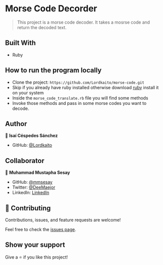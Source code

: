 # Morse Code Decorder

> This project is a morse code decoder. It takes a mosrse code and return the decoded text.

## Built With

- Ruby

## How to run the program locally
- Clone the project: ```https://github.com/Lordkaito/morse-code.git```
- Skip if you already have ruby installed otherwise download [ruby](https://www.ruby-lang.org/en/documentation/installation/) install it on your system
- Inside the `morse_code_translate.rb` file you will find some methods
- Invoke those methods and pass in some morse codes you want to decode.

## Author

👤 **Isaí Céspedes Sánchez**

- GitHub: [@Lordkaito](https://github.com/Lordkaito)

## Collaborator

👤 **Muhammad Mustapha Sesay**

- GitHub: [@mmsesay](https://github.com/mmsesay)
- Twitter: [@DeeMaejor](https://twitter.com/DeeMaejor)
- LinkedIn: [LinkedIn](https://linkedin.com/in/muhammad-m-sesay)

## 🤝 Contributing

Contributions, issues, and feature requests are welcome!

Feel free to check the [issues page](../../issues/).

## Show your support

Give a ⭐️ if you like this project!

